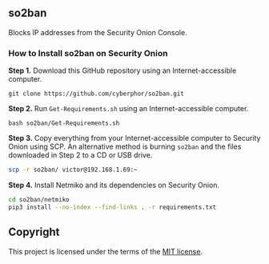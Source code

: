 ## so2ban
Blocks IP addresses from the Security Onion Console.

### How to Install so2ban on Security Onion
**Step 1.** Download this GitHub repository using an Internet-accessible computer. 
```
git clone https://github.com/cyberphor/so2ban.git
```

**Step 2.** Run `Get-Requirements.sh` using an Internet-accessible computer.
```
bash so2ban/Get-Requirements.sh
```

**Step 3.** Copy everything from your Internet-accessible computer to Security Onion using SCP. An alternative method is burning `so2ban` and the files downloaded in Step 2 to a CD or USB drive. 
```bash
scp -r so2ban/ victor@192.168.1.69:~
```

**Step 4.** Install Netmiko and its dependencies on Security Onion. 
```bash
cd so2ban/netmiko
pip3 install --no-index --find-links . -r requirements.txt
```

## Copyright
This project is licensed under the terms of the [MIT license](/LICENSE). 
